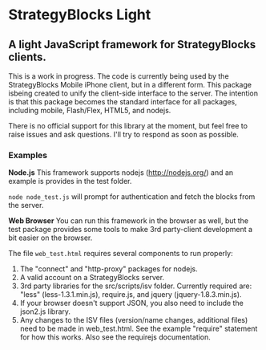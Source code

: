 # StrategyBlocks Light

## A light JavaScript framework for StrategyBlocks clients.

This is a work in progress. The code is currently being used by the StrategyBlocks Mobile iPhone client, but in a different form. This package isbeing created to unify the client-side interface to the server. The intention is that this package becomes the standard interface for all packages, including mobile, Flash/Flex, HTML5, and nodejs. 

There is no official support for this library at the moment, but feel free to raise issues and ask questions. I'll try to respond as soon as possible. 

### Examples

**Node.js**
This framework supports nodejs (http://nodejs.org/) and an example is provides in the test folder. 

`node node_test.js` will prompt for authentication and fetch the blocks from the server. 


**Web Browser**
You can run this framework in the browser as well, but the test package provides some tools to make 3rd party-client development a bit easier on the browser. 

The file `web_test.html` requires several components to run properly:

1. The "connect" and "http-proxy" packages for nodejs. 
2. A valid account on a StrategyBlocks server. 
3. 3rd party libraries for the src/scripts/isv folder. Currently required are: "less" (less-1.3.1.min.js), require.js, and jquery (jquery-1.8.3.min.js).
4. If your browser doesn't support JSON, you also need to include the json2.js library. 
5. Any changes to the ISV files (version/name changes, additional files) need to be made in web_test.html. See the example "require" statement for how this works. Also see the requirejs documentation. 


